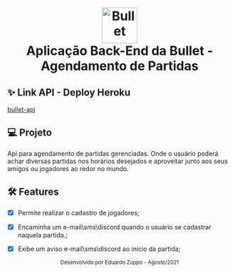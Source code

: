 
<h1 align="center">
    <img alt="Bullet" height="80" title="Bullet" src="https://user-images.githubusercontent.com/69389822/140937443-255fce58-c532-406d-986c-0a71930bf8dc.png" />
  <br/>
  <span>Aplicação Back-End da Bullet - Agendamento de Partidas<span/>
</h1>

## ✨ Link API - Deploy Heroku
  <a href="">bullet-api<a/>

## 💻 Projeto
Api para agendamento de partidas gerenciadas. Onde o usuário poderá achar diversas partidas nos horários desejados e aproveitar junto aos seus amigos ou jogadores ao redor no mundo. 

## :hammer_and_wrench: Features 

-   [x] Permite realizar o cadastro de jogadores;
-   [x] Encaminha um e-mail\sms\discord quando o usuário se cadastrar naquela partida.;
-   [x] Exibe um aviso e-mail\sms\discord ao inicio da partida;
    
  

<div align="center">
  <small>Desenvolvido por Eduardo Zuppo - Agosto/2021</small>
</div>
